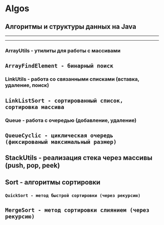 # Algos  

## Алгоритмы и структуры данных на Java  
--------
--------

### ArrayUtils - утилиты для работы с массивами
`ArrayFindElement - бинарный поиск` 
------- 

### LinkUtils - работа со связанными списками (вставка, удаление, поиск)
`LinkListSort - сортированный список, сортировка массива`
-------
### Queue - работа с очередью (добавление, удаление)
`QueueCyclic - циклическая очередь (фиксированый максимальный размер)`
------- 
 
StackUtils - реализация стека через массивы (push, pop, peek)
-------
Sort - алгоритмы сортировки 
------ 
### `QuickSort - метод быстрой сортировки (через рекурсию)`
`MergeSort - метод сортировки слиянием (через рекурсию)`
-------



